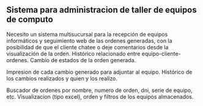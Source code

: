 ## Sistema para administracion de taller de equipos de computo

Necesito un sistema multisucursal para la recepción de equipos informáticos y seguimiento web  de las ordenes generadas, con la posibilidad de que el cliente chatee o deje comentarios desde la visualización de la orden.
Histórico relacionado entre equipo-cliente-ordenes.
Cambio de estados de la orden generada.

Impresion de cada cambio generado para adjuntar al equipo.
Histórico de los cambios realizados y quien y los realizo.

Buscador de ordenes por nombre, numero de orden, dni, serie de equipo, etc.
Visualizacion (tipo excel), orden y filtros de los equipos almacenados.
